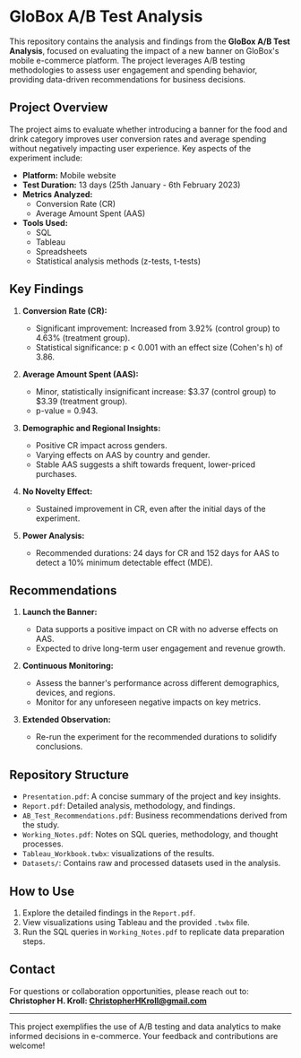 # GloBox A/B Test Analysis

This repository contains the analysis and findings from the **GloBox A/B Test Analysis**, focused on evaluating the impact of a new banner on GloBox's mobile e-commerce platform. The project leverages A/B testing methodologies to assess user engagement and spending behavior, providing data-driven recommendations for business decisions.

## Project Overview

The project aims to evaluate whether introducing a banner for the food and drink category improves user conversion rates and average spending without negatively impacting user experience. Key aspects of the experiment include:

- **Platform:** Mobile website
- **Test Duration:** 13 days (25th January - 6th February 2023)
- **Metrics Analyzed:**
  - Conversion Rate (CR)
  - Average Amount Spent (AAS)
- **Tools Used:**
  - SQL
  - Tableau
  - Spreadsheets
  - Statistical analysis methods (z-tests, t-tests)

## Key Findings

1. **Conversion Rate (CR):**
   - Significant improvement: Increased from 3.92% (control group) to 4.63% (treatment group).
   - Statistical significance: p < 0.001 with an effect size (Cohen's h) of 3.86.

2. **Average Amount Spent (AAS):**
   - Minor, statistically insignificant increase: $3.37 (control group) to $3.39 (treatment group).
   - p-value = 0.943.

3. **Demographic and Regional Insights:**
   - Positive CR impact across genders.
   - Varying effects on AAS by country and gender.
   - Stable AAS suggests a shift towards frequent, lower-priced purchases.

4. **No Novelty Effect:**
   - Sustained improvement in CR, even after the initial days of the experiment.

5. **Power Analysis:**
   - Recommended durations: 24 days for CR and 152 days for AAS to detect a 10% minimum detectable effect (MDE).

## Recommendations

1. **Launch the Banner:** 
   - Data supports a positive impact on CR with no adverse effects on AAS.
   - Expected to drive long-term user engagement and revenue growth.

2. **Continuous Monitoring:**
   - Assess the banner's performance across different demographics, devices, and regions.
   - Monitor for any unforeseen negative impacts on key metrics.

3. **Extended Observation:**
   - Re-run the experiment for the recommended durations to solidify conclusions.

## Repository Structure

- `Presentation.pdf`: A concise summary of the project and key insights.
- `Report.pdf`: Detailed analysis, methodology, and findings.
- `AB_Test_Recommendations.pdf`: Business recommendations derived from the study.
- `Working_Notes.pdf`: Notes on SQL queries, methodology, and thought processes.
- `Tableau_Workbook.twbx`: visualizations of the results.
- `Datasets/`: Contains raw and processed datasets used in the analysis.

## How to Use

1. Explore the detailed findings in the `Report.pdf`.
2. View visualizations using Tableau and the provided `.twbx` file.
3. Run the SQL queries in `Working_Notes.pdf` to replicate data preparation steps.

## Contact

For questions or collaboration opportunities, please reach out to:
**Christopher H. Kroll: ChristopherHKroll@gmail.com**

---

This project exemplifies the use of A/B testing and data analytics to make informed decisions in e-commerce. Your feedback and contributions are welcome!
